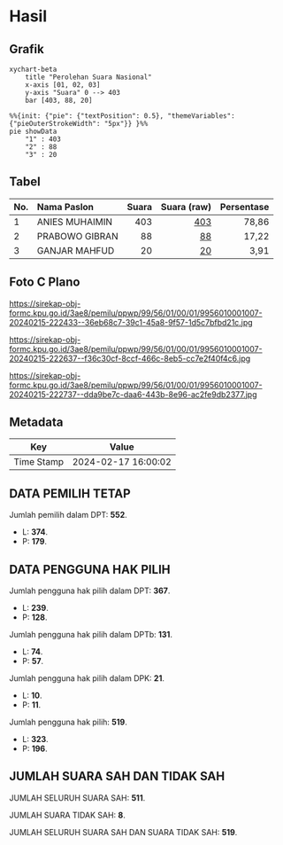 # Hasil

## Grafik

```mermaid
xychart-beta
    title "Perolehan Suara Nasional"
    x-axis [01, 02, 03]
    y-axis "Suara" 0 --> 403
    bar [403, 88, 20]
```

```mermaid
%%{init: {"pie": {"textPosition": 0.5}, "themeVariables": {"pieOuterStrokeWidth": "5px"}} }%%
pie showData
    "1" : 403
    "2" : 88
    "3" : 20
```

## Tabel

| No. | Nama Paslon    | Suara | Suara (raw) | Persentase |
|:--- |:-------------- | -----:| -----------:| ----------:|
| 1   | ANIES MUHAIMIN | 403   | [403][p-1]  | 78,86      |
| 2   | PRABOWO GIBRAN | 88    | [88][p-2]   | 17,22      |
| 3   | GANJAR MAHFUD  | 20    | [20][p-3]   | 3,91       |


[p-1]: https://github.com/gigit-pemilu/pemilu-2024/blob/main/pilpres/hitung-suara/sub/99-luar-negeri/sub/56-kairo-mesir/sub/01-kairo-mesir/sub/0001-kairo-mesir/sub/007-tps-006/sub/paslon-1.txt
[p-2]: https://github.com/gigit-pemilu/pemilu-2024/blob/main/pilpres/hitung-suara/sub/99-luar-negeri/sub/56-kairo-mesir/sub/01-kairo-mesir/sub/0001-kairo-mesir/sub/007-tps-006/sub/paslon-2.txt
[p-3]: https://github.com/gigit-pemilu/pemilu-2024/blob/main/pilpres/hitung-suara/sub/99-luar-negeri/sub/56-kairo-mesir/sub/01-kairo-mesir/sub/0001-kairo-mesir/sub/007-tps-006/sub/paslon-3.txt

## Foto C Plano

https://sirekap-obj-formc.kpu.go.id/3ae8/pemilu/ppwp/99/56/01/00/01/9956010001007-20240215-222433--36eb68c7-39c1-45a8-9f57-1d5c7bfbd21c.jpg

https://sirekap-obj-formc.kpu.go.id/3ae8/pemilu/ppwp/99/56/01/00/01/9956010001007-20240215-222637--f36c30cf-8ccf-466c-8eb5-cc7e2f40f4c6.jpg

https://sirekap-obj-formc.kpu.go.id/3ae8/pemilu/ppwp/99/56/01/00/01/9956010001007-20240215-222737--dda9be7c-daa6-443b-8e96-ac2fe9db2377.jpg


## Metadata

| Key        | Value               |
| ---------- | ------------------- |
| Time Stamp | 2024-02-17 16:00:02 |


## DATA PEMILIH TETAP

Jumlah pemilih dalam DPT: **552**.
 * L: **374**.
 * P: **179**.

## DATA PENGGUNA HAK PILIH

Jumlah pengguna hak pilih dalam DPT: **367**.
 * L: **239**.
 * P: **128**.

Jumlah pengguna hak pilih dalam DPTb: **131**.
 * L: **74**.
 * P: **57**.

Jumlah pengguna hak pilih dalam DPK: **21**.
 * L: **10**.
 * P: **11**.

Jumlah pengguna hak pilih: **519**.
 * L: **323**.
 * P: **196**.

## JUMLAH SUARA SAH DAN TIDAK SAH

JUMLAH SELURUH SUARA SAH: **511**.

JUMLAH SUARA TIDAK SAH: **8**.

JUMLAH SELURUH SUARA SAH DAN SUARA TIDAK SAH: **519**.


